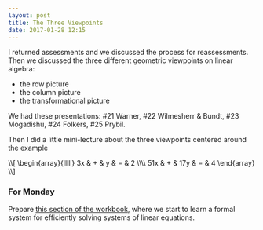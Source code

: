 ```yaml
---
layout: post
title: The Three Viewpoints
date: 2017-01-28 12:15
---
```


I returned assessments and we discussed the process for reassessments. Then we
discussed the three different geometric viewpoints on linear algebra:

  * the row picture
  * the column picture
  * the transformational picture

We had these presentations: \#21 Warner, \#22 Wilmesherr &amp; Bundt,
\#23 Mogadishu, \#24 Folkers, \#25 Prybil.

Then I did a little mini-lecture about the three viewpoints centered around
the example
<div>
\\[
\begin{array}{lllll}
3x & + & y & = & 2 \\\\
51x & + & 17y & = & 4
\end{array}
\\]
</div>

### For Monday

Prepare [this section of the workbook][wkbk], where we start to learn a
formal system for efficiently solving systems of linear equations.

[wkbk]: http://theronhitchman.github.io/linear-algebra/course-materials/workbook/elimination.html
